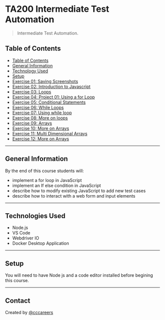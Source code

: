 # TA200 Intermediate Test Automation

> Intermediate Test Automation.

## Table of Contents

- [Table of Contents](#table-of-contents)
- [General Information](#general-information)
- [Technology Used](#technologies-used)
- [Setup](#setup)
- [Exercise 01: Saving Screenshots](https://github.com/cccareers/TA200-Intermediate-Test-Automation/blob/main/Exercises/01-screenshots.md)
- [Exercise 02: Introduction to Javascript](https://github.com/cccareers/TA200-Intermediate-Test-Automation/blob/main/Exercises/02-intro-to-javascript.md)
- [Exercise 03: Loops](https://github.com/cccareers/TA200-Intermediate-Test-Automation/blob/main/03-loops.md)
- [Exercise 04: Project 01: Using a for Loop](https://github.com/cccareers/TA200-Intermediate-Test-Automation/blob/main/04-using-loops.md)
- [Exercise 05: Conditional Statements](https://github.com/cccareers/TA200-Intermediate-Test-Automation/blob/main/05-conditional-statements.md)
- [Exercise 06: While Loops](https://github.com/cccareers/TA200-Intermediate-Test-Automation/blob/main/06-while-loops.md)
- [Exercise 07: Using while loop](https://github.com/cccareers/TA200-Intermediate-Test-Automation/blob/main/07-using-while-loop.md)
- [Exercise 08: More on loops](https://github.com/cccareers/TA200-Intermediate-Test-Automation/blob/main/08-more-on-loops.md)
- [Exercise 09: Arrays](https://github.com/cccareers/TA200-Intermediate-Test-Automation/blob/main/09-arrays.md)
- [Exercise 10: More on Arrays](https://github.com/cccareers/TA200-Intermediate-Test-Automation/blob/main/10-more-on-arrays.md)
- [Exercise 11: Multi Dimensional Arrays](https://github.com/cccareers/TA200-Intermediate-Test-Automation/blob/main/11-muli-dimensional-arrays.md)
- [Exercise 12: More on Arrays](https://github.com/cccareers/TA200-Intermediate-Test-Automation/blob/main/12-objects.md)

---

## General Information

By the end of this course students will:

- implement a for loop in JavaScript
- implement an If else condition in JavaScript
- describe how to modify existing JavaScript to add new test cases
- describe how to interact with a web form and input elements

---

## Technologies Used

- Node.js
- VS Code
- Webdriver IO
- Docker Desktop Application

---

## Setup

You will need to have Node js and a code editor installed before begining this course.

---

## Contact

Created by [@cccareers](https://github.com/cccareers)
